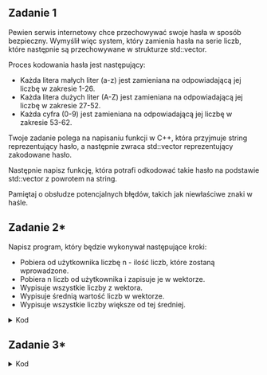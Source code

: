 ## Zadanie 1

Pewien serwis internetowy chce przechowywać swoje hasła w sposób bezpieczny. Wymyślił więc system, który zamienia hasła na serie liczb, które następnie są przechowywane w strukturze std::vector.

Proces kodowania hasła jest następujący:

- Każda litera małych liter (a-z) jest zamieniana na odpowiadającą jej liczbę w zakresie 1-26.
- Każda litera dużych liter (A-Z) jest zamieniana na odpowiadającą jej liczbę w zakresie 27-52.
- Każda cyfra (0-9) jest zamieniana na odpowiadającą jej liczbę w zakresie 53-62.

Twoje zadanie polega na napisaniu funkcji w C++, która przyjmuje string reprezentujący hasło, a następnie zwraca std::vector<int> reprezentujący zakodowane hasło. 
  
  Następnie napisz funkcję, która potrafi odkodować takie hasło na podstawie std::vector<int> z powrotem na string. 
  
  Pamiętaj o obsłudze potencjalnych błędów, takich jak niewłaściwe znaki w haśle.

## Zadanie 2*
Napisz program, który będzie wykonywał następujące kroki:

- Pobiera od użytkownika liczbę n - ilość liczb, które zostaną wprowadzone.
- Pobiera n liczb od użytkownika i zapisuje je w wektorze.
- Wypisuje wszystkie liczby z wektora.
- Wypisuje średnią wartość liczb w wektorze.
- Wypisuje wszystkie liczby większe od tej średniej.

<details>
  <summary>Kod</summary>

```cpp
#include <iostream>
#include <vector>

int main() {
    int n;
    std::vector<int> liczby;

    // 1. Pobranie ilości liczb
    std::cout << "Podaj ilosc liczb: ";
    std::cin >> n;

    // 2. Pobranie liczb od użytkownika
    std::cout << "Podaj " << n << " liczb:" << std::endl;
    for (int i = 0; i < n; ++i) {
        int liczba;
        std::cin >> liczba;
        liczby.push_back(liczba);
    }

    // 3. Wypisanie liczb z wektora
    std::cout << "Wprowadzone liczby: ";
    for (int liczba : liczby) {
        std::cout << liczba << " ";
    }
    std::cout << std::endl;

    // 4. Obliczenie i wypisanie średniej wartości
    double suma = 0.0;
    for (int liczba : liczby) {
        suma += liczba;
    }
    double srednia = suma / n;
    std::cout << "Srednia wartosc: " << srednia << std::endl;

    // 5. Wypisanie liczb większych od średniej
    std::cout << "Liczby wieksze od sredniej: ";
    for (int liczba : liczby) {
        if (liczba > srednia) {
            std::cout << liczba << " ";
        }
    }
    std::cout << std::endl;

    return 0;
}

```
</details>

## Zadanie 3*

<details>
  <summary>Kod</summary>
  
```cpp
  
```
</details>


  
